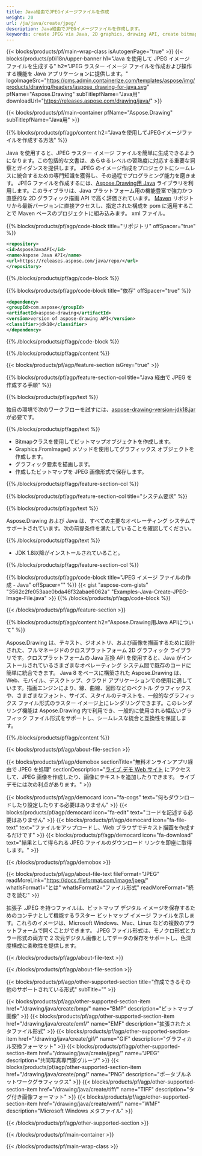 ```yaml
---
title: Java経由でJPEGイメージファイルを作成
weight: 20
url: /ja/java/create/jpeg/
description: Java経由でJPEGイメージファイルを作成します。
keywords: create JPEG via Java, 2D graphics, drawing API, create bitmap in Java, Drawing Java用, save bitmap, save JPEG image, cross-platform 2D graphic library, Bitmap class, vector graphics drawing, draw text, rendering raster images, JPEG image file
---
```


{{< blocks/products/pf/main-wrap-class isAutogenPage="true" >}}
{{< blocks/products/pf/i18n/upper-banner h1="Java を使用して JPEG イメージ ファイルを生成する" h2="JPEG ラスター イメージ ファイルを作成および操作する機能を Java アプリケーションに提供します。" logoImageSrc="https://cms.admin.containerize.com/templates/aspose/img/products/drawing/headers/aspose_drawing-for-java.svg" pfName="Aspose.Drawing" subTitlepfName="Java用" downloadUrl="https://releases.aspose.com/drawing/java/" >}}

{{< blocks/products/pf/main-container pfName="Aspose.Drawing" subTitlepfName="Java用" >}}


{{% blocks/products/pf/agp/content h2="Javaを使用してJPEGイメージファイルを作成する方法" %}}

Java を使用すると、JPEG ラスター イメージ ファイルを簡単に生成できるようになります。この包括的な文書は、あらゆるレベルの習熟度に対応する重要な洞察とガイダンスを提供します。 JPEG のイメージ作成をプロジェクトにシームレスに統合するための専門知識を獲得し、その過程でプログラミング能力を磨きます。 JPEG ファイルを作成するには、[Aspose.Drawing用 Java](https://products.aspose.com/drawing/java) ライブラリを利用します。このライブラリは、Java プラットフォーム用の機能豊富で強力かつ直感的な 2D グラフィック描画 API で高く評価されています。 [Maven](https://releases.aspose.com/java/repo/com/aspose/aspose-drawing/) リポジトリから最新バージョンに直接アクセスし、指定された構成を pom に適用することで Maven ベースのプロジェクトに組み込みます。 xml ファイル。

{{% blocks/products/pf/agp/code-block title="リポジトリ" offSpacer="true" %}}

```xml
<repository>
<id>AsposeJavaAPI</id>
<name>Aspose Java API</name>
<url>https://releases.aspose.com/java/repo/</url>
</repository>
```

{{% /blocks/products/pf/agp/code-block %}}

{{% blocks/products/pf/agp/code-block title="依存" offSpacer="true" %}}

```xml
<dependency>
<groupId>com.aspose</groupId>
<artifactId>aspose-drawing</artifactId>
<version>version of aspose-drawing API</version>
<classifier>jdk18</classifier>
</dependency>
```

{{% /blocks/products/pf/agp/code-block %}}

{{% /blocks/products/pf/agp/content %}}


{{< blocks/products/pf/agp/feature-section isGrey="true" >}}

{{% blocks/products/pf/agp/feature-section-col title="Java 経由で JPEG を作成する手順" %}}

{{% blocks/products/pf/agp/text %}}

独自の環境で次のワークフローを試すには、[aspose-drawing-version-jdk18.jar](https://releases.aspose.com/drawing/java/) が必要です。

{{% /blocks/products/pf/agp/text %}}

+ Bitmapクラスを使用してビットマップオブジェクトを作成します。
+ Graphics.FromImage() メソッドを使用してグラフィックス オブジェクトを作成します。
+ グラフィック要素を描画します。
+ 作成したビットマップを JPEG 画像形式で保存します。

{{% /blocks/products/pf/agp/feature-section-col %}}

{{% blocks/products/pf/agp/feature-section-col title="システム要求" %}}

{{% blocks/products/pf/agp/text %}}

Aspose.Drawing および Java は、すべての主要なオペレーティング システムでサポートされています。次の前提条件を満たしていることを確認してください。

{{% /blocks/products/pf/agp/text %}}

- JDK 1.8以降がインストールされていること。

{{% /blocks/products/pf/agp/feature-section-col %}}

{{% blocks/products/pf/agp/code-block title="JPEG イメージ ファイルの作成 - Java" offSpacer="" %}}
{{< gist "aspose-com-gists" "3562c2fe053aae0bda46f32abae6062a" "Examples-Java-Create-JPEG-Image-File.java" >}}
{{% /blocks/products/pf/agp/code-block %}}

{{< /blocks/products/pf/agp/feature-section >}}


<!-- aboutfile Starts -->

{{% blocks/products/pf/agp/content h2="Aspose.Drawing用Java APIについて" %}}

Aspose.Drawing は、テキスト、ジオメトリ、および画像を描画するために設計された、フルマネージドのクロスプラットフォーム 2D グラフィック ライブラリです。クロスプラットフォームの Java 互換 API を使用すると、Java がインストールされているさまざまなオペレーティング システム間で既存のコードに簡単に統合できます。 Java 8 をベースに構築された Aspose.Drawing は、Web、モバイル、デスクトップ、クラウド アプリケーションでの使用に適しています。描画エンジンにより、線、曲線、図形などのベクトル グラフィックスや、さまざまなフォント、サイズ、スタイルのテキストを、一般的なグラフィックス ファイル形式のラスター イメージ上にレンダリングできます。このレンダリング機能は Aspose.Drawing 内で利用でき、一般的に使用される幅広いグラフィック ファイル形式をサポートし、シームレスな統合と互換性を保証します。

{{% /blocks/products/pf/agp/content %}}


{{< blocks/products/pf/agp/about-file-section >}}

{{< blocks/products/pf/agp/demobox sectionTitle="無料オンラインアプリ経由で JPEG を処理" sectionDescription="[ライブ デモ Web サイト](https://products.aspose.app/drawing) にアクセスして、JPEG 画像を作成したり、画像にテキストを追加したりできます。 ライブ デモには次の利点があります。" >}}

{{< blocks/products/pf/agp/democard icon="fa-cogs" text="何もダウンロードしたり設定したりする必要はありません" >}}
{{< blocks/products/pf/agp/democard icon="fa-edit" text="コードを記述する必要はありません" >}}
{{< blocks/products/pf/agp/democard icon="fa-file-text" text="ファイルをアップロードし、Web ブラウザでテキスト描画を作成するだけです" >}}
{{< blocks/products/pf/agp/democard icon="fa-download" text="結果として得られる JPEG ファイルのダウンロード リンクを即座に取得します。" >}}

{{< /blocks/products/pf/agp/demobox >}}

{{< blocks/products/pf/agp/about-file-text fileFormat="JPEG" readMoreLink="https://docs.fileformat.com/image/jpeg/" whatIsFormat1="とは" whatIsFormat2="ファイル形式" readMoreFormat="続きを読む" >}}

拡張子 .JPEG を持つファイルは、ビットマップ デジタル イメージを保存するためのコンテナとして機能するラスター ビットマップ イメージ ファイルを示します。これらのイメージは、Microsoft Windows、Mac、Linux などの複数のプラットフォームで開くことができます。 JPEG ファイル形式は、モノクロ形式とカラー形式の両方で 2 次元デジタル画像としてデータの保存をサポートし、色深度構成に柔軟性を提供します。

{{< /blocks/products/pf/agp/about-file-text >}}

{{< /blocks/products/pf/agp/about-file-section >}}

<!-- aboutfile Ends -->


{{< blocks/products/pf/agp/other-supported-section title="作成できるその他のサポートされている形式" subTitle="" >}}

{{< blocks/products/pf/agp/other-supported-section-item href="/drawing/java/create/bmp/" name="BMP" description="ビットマップ画像" >}}
{{< blocks/products/pf/agp/other-supported-section-item href="/drawing/java/create/emf/" name="EMF" description="拡張されたメタファイル形式" >}}
{{< blocks/products/pf/agp/other-supported-section-item href="/drawing/java/create/gif/" name="GIF" description="グラフィカル交換フォーマット" >}}
{{< blocks/products/pf/agp/other-supported-section-item href="/drawing/java/create/jpeg/" name="JPEG" description="共同写真専門家グループ" >}}
{{< blocks/products/pf/agp/other-supported-section-item href="/drawing/java/create/png/" name="PNG" description="ポータブルネットワークグラフィックス" >}}
{{< blocks/products/pf/agp/other-supported-section-item href="/drawing/java/create/tiff/" name="TIFF" description="タグ付き画像フォーマット" >}}
{{< blocks/products/pf/agp/other-supported-section-item href="/drawing/java/create/wmf/" name="WMF" description="Microsoft Windows メタファイル" >}}


{{< /blocks/products/pf/agp/other-supported-section >}}

{{< /blocks/products/pf/main-container >}}

{{< /blocks/products/pf/main-wrap-class >}}
